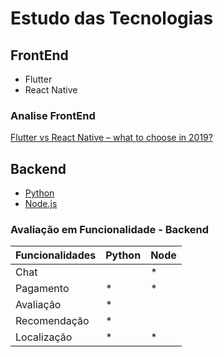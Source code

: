# Estudo das Tecnologias

## FrontEnd

- Flutter
- React Native

### Analise FrontEnd

[Flutter vs React Native – what to choose in 2019?](https://www.thedroidsonroids.com/blog/flutter-vs-react-native-what-to-choose-in-2019)

## Backend

- [Python](docs/DS/dinamica-e-seminario-2/Python.md)
- [Node.js](docs/DS/dinamica-e-seminario-2/Node.md)

### Avaliação em Funcionalidade - Backend

| Funcionalidades | Python | Node |
| --------------- | ------ | ---- |
| Chat            |        | \*   |
| Pagamento       | \*     | \*   |
| Avaliação       | \*     |      |
| Recomendação    | \*     |      |
| Localização     | \*     | \*   |
